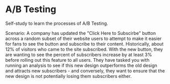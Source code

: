 # A/B Testing
Self-study to learn the processes of A/B Testing.

Scenario: A company has updated the "Click Here to Subscirbe" button across a random subset of their website users to attempt to make it easier for fans to see the button and subscribe to their content. Historically, about 12% of visitors who came to the site subscribed. With the new button, they are wanting to see the percent of subscribers increase by at least 3% before rolling out this feature to all users. They have tasked you with running an analysis to see if this new design outperforms the old design and attracts new subscribers - and conversely, they want to ensure that the new design is not potentially losing them subscribers either.
